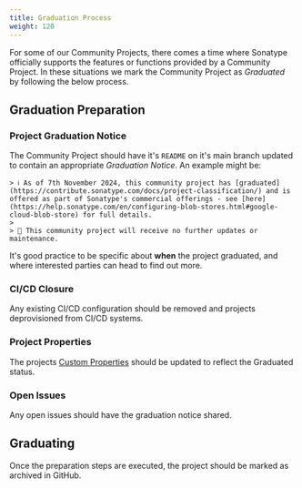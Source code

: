```yaml
---
title: Graduation Process
weight: 120
---
```


For some of our Community Projects, there comes a time where Sonatype officially supports the features or functions provided by a Community Project. In these situations we mark the Community Project as *Graduated* by following the below process.

## Graduation Preparation

### Project Graduation Notice

The Community Project should have it's `README` on it's main branch updated to contain an appropriate *Graduation Notice*. An example might be:

```
> ℹ️ As of 7th November 2024, this community project has [graduated](https://contribute.sonatype.com/docs/project-classification/) and is offered as part of Sonatype's commercial offerings - see [here](https://help.sonatype.com/en/configuring-blob-stores.html#google-cloud-blob-store) for full details.
>
> 🚧 This community project will receive no further updates or maintenance.
```

It's good practice to be specific about **when** the project graduated, and where interested parties can head to find out more.

### CI/CD Closure

Any existing CI/CD configuration should be removed and projects deprovisioned from CI/CD systems.

### Project Properties

The projects [Custom Properties](/docs/project-classification/#custom-properties) should be updated to reflect the Graduated status.

### Open Issues

Any open issues should have the graduation notice shared.

## Graduating

Once the preparation steps are executed, the project should be marked as archived in GitHub.